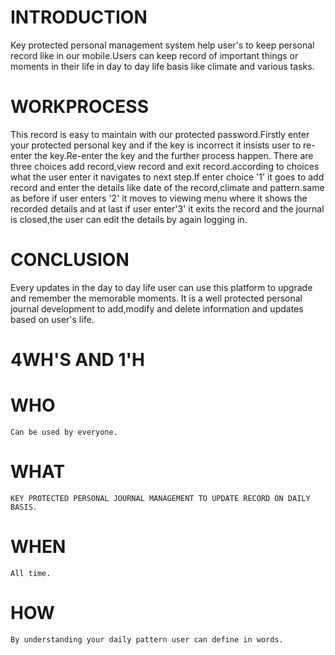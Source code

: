 
# INTRODUCTION
   Key protected personal management system help user's to keep personal record like in our mobile.Users can keep record of important things or moments in their life in day to day life basis like climate and various tasks.
   
   
 # WORKPROCESS
  This record is easy to maintain with our protected password.Firstly enter your protected personal key and if the key is incorrect it insists user to re-enter the key.Re-enter the key and the further process happen. There are three choices add record,view record and exit record.according to choices what the user enter it navigates to next step.If enter choice '1' it goes to add record and enter the details like date of the record,climate and pattern.same as before if user enters '2' it moves to viewing menu where it shows the recorded details and at last if user enter'3' it exits the record and the journal is closed,the user can edit the details by again logging in.
  
  # CONCLUSION
   Every updates in the day to day life user can use this platform to upgrade and remember the memorable moments. It is a well protected personal journal development to add,modify and delete information and updates based on user's life.
   
  # 4WH'S AND 1'H
  # WHO
    Can be used by everyone.
  # WHAT
    KEY PROTECTED PERSONAL JOURNAL MANAGEMENT TO UPDATE RECORD ON DAILY BASIS.
  # WHEN
    All time.
  # HOW
    By understanding your daily pattern user can define in words.
